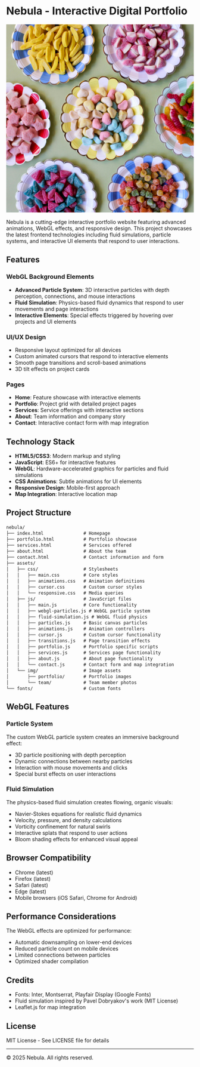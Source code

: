 # Nebula - Interactive Digital Portfolio

![Nebula Background](/assets/img/nebula-bg.jpg)

Nebula is a cutting-edge interactive portfolio website featuring advanced animations, WebGL effects, and responsive design. This project showcases the latest frontend technologies including fluid simulations, particle systems, and interactive UI elements that respond to user interactions.

## Features

### WebGL Background Elements
- **Advanced Particle System**: 3D interactive particles with depth perception, connections, and mouse interactions
- **Fluid Simulation**: Physics-based fluid dynamics that respond to user movements and page interactions
- **Interactive Elements**: Special effects triggered by hovering over projects and UI elements

### UI/UX Design
- Responsive layout optimized for all devices
- Custom animated cursors that respond to interactive elements
- Smooth page transitions and scroll-based animations
- 3D tilt effects on project cards

### Pages
- **Home**: Feature showcase with interactive elements
- **Portfolio**: Project grid with detailed project pages
- **Services**: Service offerings with interactive sections
- **About**: Team information and company story
- **Contact**: Interactive contact form with map integration

## Technology Stack

- **HTML5/CSS3**: Modern markup and styling
- **JavaScript**: ES6+ for interactive features
- **WebGL**: Hardware-accelerated graphics for particles and fluid simulations
- **CSS Animations**: Subtle animations for UI elements
- **Responsive Design**: Mobile-first approach
- **Map Integration**: Interactive location map

## Project Structure

```
nebula/
├── index.html               # Homepage
├── portfolio.html           # Portfolio showcase
├── services.html            # Services offered
├── about.html               # About the team
├── contact.html             # Contact information and form
├── assets/
│   ├── css/                 # Stylesheets
│   │   ├── main.css         # Core styles
│   │   ├── animations.css   # Animation definitions
│   │   ├── cursor.css       # Custom cursor styles
│   │   └── responsive.css   # Media queries
│   ├── js/                  # JavaScript files
│   │   ├── main.js          # Core functionality
│   │   ├── webgl-particles.js # WebGL particle system
│   │   ├── fluid-simulation.js # WebGL fluid physics
│   │   ├── particles.js     # Basic canvas particles
│   │   ├── animations.js    # Animation controllers
│   │   ├── cursor.js        # Custom cursor functionality
│   │   ├── transitions.js   # Page transition effects
│   │   ├── portfolio.js     # Portfolio specific scripts
│   │   ├── services.js      # Services page functionality
│   │   ├── about.js         # About page functionality
│   │   └── contact.js       # Contact form and map integration
│   └── img/                 # Image assets
│       ├── portfolio/       # Portfolio images
│       └── team/            # Team member photos
└── fonts/                   # Custom fonts
```

## WebGL Features

### Particle System
The custom WebGL particle system creates an immersive background effect:
- 3D particle positioning with depth perception
- Dynamic connections between nearby particles
- Interaction with mouse movements and clicks
- Special burst effects on user interactions

### Fluid Simulation
The physics-based fluid simulation creates flowing, organic visuals:
- Navier-Stokes equations for realistic fluid dynamics
- Velocity, pressure, and density calculations
- Vorticity confinement for natural swirls
- Interactive splats that respond to user actions
- Bloom shading effects for enhanced visual appeal

## Browser Compatibility

- Chrome (latest)
- Firefox (latest)
- Safari (latest)
- Edge (latest)
- Mobile browsers (iOS Safari, Chrome for Android)

## Performance Considerations

The WebGL effects are optimized for performance:
- Automatic downsampling on lower-end devices
- Reduced particle count on mobile devices
- Limited connections between particles
- Optimized shader compilation

## Credits

- Fonts: Inter, Montserrat, Playfair Display (Google Fonts)
- Fluid simulation inspired by Pavel Dobryakov's work (MIT License)
- Leaflet.js for map integration

## License

MIT License - See LICENSE file for details

---

© 2025 Nebula. All rights reserved.
